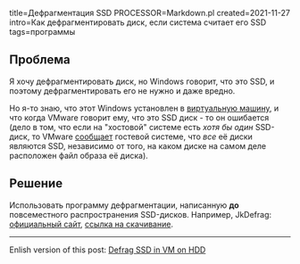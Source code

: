 title=Дефрагментация SSD
PROCESSOR=Markdown.pl
created=2021-11-27
intro=Как дефрагментировать диск, если система считает его SSD
tags=программы

Проблема
--------

Я хочу дефрагментировать диск,
но Windows говорит, что это SSD,
и поэтому дефрагментировать его не нужно и даже вредно.

Но я-то знаю, что этот Windows установлен в [виртуальную машину][vm],
и что когда VMware говорит ему, что это SSD диск - то он ошибается
(дело в том, что если на "хостовой" системе есть _хотя бы один_ SSD-диск,
то VMware [сообщает][vmware-ssd] гостевой системе, что _все_ её диски являются SSD,
независимо от того, на каком диске на самом деле расположен файл образа её диска).

[vm]: https://ru.wikipedia.org/wiki/%D0%92%D0%B8%D1%80%D1%82%D1%83%D0%B0%D0%BB%D1%8C%D0%BD%D0%B0%D1%8F_%D0%BC%D0%B0%D1%88%D0%B8%D0%BD%D0%B0
[vmware-ssd]: https://docs.vmware.com/en/VMware-Workstation-Player-for-Linux/16.0/com.vmware.player.linux.using.doc/GUID-3FBBB031-D8BA-4D02-99C2-282F806F47E8.html

Решение
-------

Использовать программу дефрагментации, написанную **до** повсеместного распространения SSD-дисков.
Например, JkDefrag: [официальный сайт][jkdefrag.site], [ссылка на скачивание][jkdefrag.exe].

[jkdefrag.site]: https://www.kessels.com/JkDefrag/
[jkdefrag.exe]: ../unlisted/JkDefrag.exe

----

Enlish version of this post: [Defrag SSD in VM on HDD](../en/defrag-ssd-in-vm-on-hdd.html)

